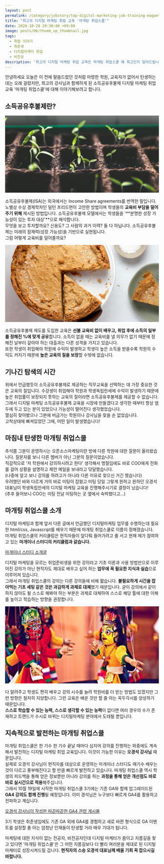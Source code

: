```yaml
---
layout: post
permalink: /category/jobstory/top-digital-marketing-job-training-magaeting-job-school/
title: "최고의 디지털 마케팅 취업 교육 '마개팅 취업스쿨'"
date: 2020-10-28 20:30:00 +09:00
image: posts/06/thumb_up_thumbnail.jpg
tags:
  - 취업 이야기
  - 취준생
  - 디지털마케터 취업
  - 비전공
description: '최고의 디지털 마케팅 취업 교육인 마개팅 취업스쿨 왜 최고인지 알려드립니다.'
---
```




안녕하세요 오늘은 이 전에 말씀드렸던 것처럼 마땅한 학원, 교육자가 없어서 탄생하는 데는 오래 걸렸지만, 최고의 강사님과 함께하게 된 소득공유후불제 디지털 마케팅 취업 교육 '마개팅 취업스쿨'에 대해 이야기해보려고 합니다.



## 소득공유후불제란?

![성장하는 새싹](/images/posts/06/growth.jpg)

소득공유후불제(ISA)는 외국에서는 Income Share agreements를 번역한 말입니다. 노벨상 수상 경제학자인 밀턴 프리드먼이 고안한 방법이며 학생들의 **교육비 부담을 덜어주기 위해** 제시된 방법입니다. 소득공유후불제 모델에서는 학생들을 '**분명한 성장 가능성이 있는 투자 대상'**으로 해석합니다.<br>
무엇을 보고 투자할까요? 신용도? 그 사람의 과거 이력? 둘 다 아닙니다. 소득공유후불제는 미래의 잠재력(성장 가능성)을 기반으로 실현됩니다.<br>그럼 어떻게 교육비를 덜어줄까요?<br>

![소득을 나누듯 파이를 나누다](/images/posts/06/divide_pie.jpg)

소득공유후불제 제도를 도입한 교육은 **선불 교육비 없이 배우고, 취업 후에 소득의 일부를 정해진 %에 맞게 공유**합니다. 소득이 없을 때는 교육비를 낼 의무가 없기 때문에 정해진 날부터 갚아야 하는 대출과는 다른 성격을 가지고 있습니다. <br>또한 학생이 취업해야 학원에 수익이 발생하고 학생이 높은 소득을 받을수록 학원의 수익도 커지기 때문에 **높은 교육의 질을 보장**할 수밖에 없습니다.

## 기나긴 탐색의 시간

위에서 언급했듯이 소득공유후불제로 제공하는 직무교육을 선택하는 데 가장 중요한 것은 교육의 질입니다. 수강생이 취업해야 학원과 학생독립만세에 수익이 발생하기 때문에 높은 취업률이 보장되지 못하는 교육의 질이라면 소득공유후불제를 제공할 수 없습니다.<br>
그래서 디지털 마케팅 소득공유후불제 교육을 시장에 만들겠다고 생각한 때부터 항상 염두에 두고 있는 분이 있었으나 가능성이 떨어진다 생각했었습니다.<br>
열심히 찾아봤으나 그분에 버금가는 학원이나 강사님을 찾을 순 없었습니다.<br>
고착상태에 빠져있었던 그때, 어떤 일이 발생했습니다!

## 마침내 탄생한 마개팅 취업스쿨

추석쯤 그분이 운영하시는 오픈소스마케팅이란 방에 다른 학원에 대한 질문이 올라왔습니다. 질문자를 보니 다른 멤버가 아닌 그분의 질문이었습니다.<br>
직감적으로 '저 학원에서 강의하시려고 한다' 생각해서 명절임에도 바로 COO에게 전화를 걸어 상황을 설명하고 제안 메일을 보내라고 닦달했습니다.<br>(나중에 알고 보니 강의를 하려고가 아니라 다른 이유로 찾으신 거긴 했습니다)<br>
우려했던 바와 다르게 거의 바로 미팅이 잡혔고 미팅 당일 그렇게 원하고 원하던 오경석 대표님이 학생독립만세의 디지털 마케팅 교육을 진행해주시기로 결정이 났습니다!<br>(추후 들어보니 COO는 미팅 전날 미팅하는 곳 옆에서 숙박했다고...)

## 마개팅 취업스쿨 소개

디지털 마케팅과 함께 앞서 다른 글에서 언급했던 디지털마케팅 업무를 수행하는데 필요한 html/css, Javascript를 배우기 때문에 마개팅 취업스쿨로 이름이 정해졌습니다.<br>
마개팅 취업스쿨의 커리큘럼은 현직자들이 앞다퉈 들어가려고 줄 서고 현재 제가 참여하고 있는 **마개이너 스터디의 커리큘럼과 같습니다.**<br>

[마개이너 스터디 소개글](https://ogaeng.com/introduce-mgin/)

디지털 마케팅을 모르는 취업준비생을 위한 강의라고 기초 이론과 사용 방법만으로 이루어진 강의가 아닌 현직자도 제대로 배우고 싶어 하는 **업무에 꼭 필요한 지식과 실습**으로 이루어져 있습니다.<br>
그래서 마개팅 취업스쿨의 강의는 다른 강의들에 비해 짧습니다. **불필요하게 시간을 잡아먹는 기초 세팅 같은 것은 과감하게 과제로 대체**했기 때문입니다. 굳이 강의에서 같이하지 않아도 될 스스로 해봐야 하는 부분은 과제로 대체하여 스스로 해당 툴에 대한 이해를 높이고 학습하는 방향을 권장합니다.<br>

![꼭두각시](/images/posts/06/puppet.jpg)

다 알려주고 학생도 편히 배우고 강의 시수를 늘려 학원비를 더 받는 방법도 있겠지만 그런 방향은 철저히 지양합니다. 그런 교육은 배운 것만 할 줄 아는 꼭두각시를 양성하기 때문입니다.<br>**스스로 학습할 수 있는 능력, 스스로 생각할 수 있는 능력**이 없다면 여러 경우의 수가 존재하고 트랜드가 수시로 바뀌는 디지털마케팅 분야에서 도태될 뿐입니다.

## 지속적으로 발전하는 마개팅 취업스쿨

마개팅 취업스쿨은 한 기수 한 기수 끝날 때마다 심지어 강의를 진행하는 와중에도 계속해서 발전하는 디지털 마케팅 취업 교육입니다. 이것이 가능한 이유는 **오경석 강사님** 때문입니다.<br>
실제로 오경석 강사님이 현직자를 대상으로 운영하는 마개이너 스터디도 매기수 배우는 것이 다르고 풍부해진다고 할 만큼 빠르게 발전하고 있습니다. 마개팅 취업스쿨 역시 학생의 피드백을 통해 얻은 정보뿐만 아니라 강의를 하는 **과정을 통해 얻은 개선점도 바로바로 실시간으로 적용**해주십니다.<br>
그래서 10월 19일에 시작한 마개팅 취업스쿨 3기에는 기존 GA와 함께 업그레이드된 **GA4 강의도 함께 진행**될 예정입니다. 이미 경석님은 누구보다 빠르게 GA4를 활용하고 전파하고 계십니다.<br>

[오경석 강사님이 작성한 따끈따끈한 GA4 관련 게시물](https://ogaeng.com/godomall-ga4-ecommerce-setting/)

3기 학생은 취준생임에도 기존 GA 외에 GA4를 경험하고 새로 바뀐 형식으로 GA 이벤트를 설정할 줄 아는 엄청난 인재들이 탄생할 거라 매우 기대가 됩니다.<br>

마케팅에 대한 지식이 없는 전공자, 비전공자인데 디지털 마케터가 꿈이고 지름길을 찾고 있다면 '마개팅 취업스쿨'은 그 어떤 지름길보다 더 빨리 여러분을 제대로 된 디지털 마케터로 성장시켜드릴 겁니다. **현직자의 스승 오경석 대표님께 배울 기회 꼭 잡으시길 바랍니다.**
